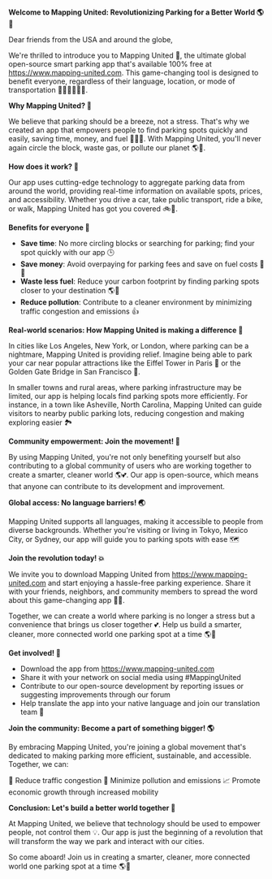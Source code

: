 **Welcome to Mapping United: Revolutionizing Parking for a Better World 🌎💚**

Dear friends from the USA and around the globe,

We're thrilled to introduce you to Mapping United 🤝, the ultimate global open-source smart parking app that's available 100% free at https://www.mapping-united.com. This game-changing tool is designed to benefit everyone, regardless of their language, location, or mode of transportation 🚗🚌🚂🚴‍♀️👣.

**Why Mapping United? 🤔**

We believe that parking should be a breeze, not a stress. That's why we created an app that empowers people to find parking spots quickly and easily, saving time, money, and fuel 💸🚗💡. With Mapping United, you'll never again circle the block, waste gas, or pollute our planet 🌎💨.

**How does it work? 🤔**

Our app uses cutting-edge technology to aggregate parking data from around the world, providing real-time information on available spots, prices, and accessibility. Whether you drive a car, take public transport, ride a bike, or walk, Mapping United has got you covered 🚲🛬.

**Benefits for everyone 🌈**

* **Save time**: No more circling blocks or searching for parking; find your spot quickly with our app 🕒
* **Save money**: Avoid overpaying for parking fees and save on fuel costs 💸💡
* **Waste less fuel**: Reduce your carbon footprint by finding parking spots closer to your destination 🌎💨
* **Reduce pollution**: Contribute to a cleaner environment by minimizing traffic congestion and emissions 👍

**Real-world scenarios: How Mapping United is making a difference 🌟**

In cities like Los Angeles, New York, or London, where parking can be a nightmare, Mapping United is providing relief. Imagine being able to park your car near popular attractions like the Eiffel Tower in Paris 🗼️ or the Golden Gate Bridge in San Francisco 🌉.

In smaller towns and rural areas, where parking infrastructure may be limited, our app is helping locals find parking spots more efficiently. For instance, in a town like Asheville, North Carolina, Mapping United can guide visitors to nearby public parking lots, reducing congestion and making exploring easier 🏞️

**Community empowerment: Join the movement! 💚**

By using Mapping United, you're not only benefiting yourself but also contributing to a global community of users who are working together to create a smarter, cleaner world 🌎💕. Our app is open-source, which means that anyone can contribute to its development and improvement.

**Global access: No language barriers! 🌏**

Mapping United supports all languages, making it accessible to people from diverse backgrounds. Whether you're visiting or living in Tokyo, Mexico City, or Sydney, our app will guide you to parking spots with ease 🗺️

**Join the revolution today! 💥**

We invite you to download Mapping United from https://www.mapping-united.com and start enjoying a hassle-free parking experience. Share it with your friends, neighbors, and community members to spread the word about this game-changing app 📢👫.

Together, we can create a world where parking is no longer a stress but a convenience that brings us closer together 💕. Help us build a smarter, cleaner, more connected world one parking spot at a time 🌎💚

**Get involved! 🤝**

* Download the app from https://www.mapping-united.com
* Share it with your network on social media using #MappingUnited
* Contribute to our open-source development by reporting issues or suggesting improvements through our forum
* Help translate the app into your native language and join our translation team 💬

**Join the community: Become a part of something bigger! 🌎**

By embracing Mapping United, you're joining a global movement that's dedicated to making parking more efficient, sustainable, and accessible. Together, we can:

🔴 Reduce traffic congestion
💚 Minimize pollution and emissions
📈 Promote economic growth through increased mobility

**Conclusion: Let's build a better world together 🌟**

At Mapping United, we believe that technology should be used to empower people, not control them 💡. Our app is just the beginning of a revolution that will transform the way we park and interact with our cities.

So come aboard! Join us in creating a smarter, cleaner, more connected world one parking spot at a time 🌎💚